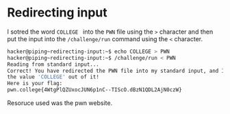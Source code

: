 # Redirecting input
I sotred the word `COLLEGE ` into the `PWN` file using the `>` character and then put the input into the `/challenge/run` command using the `<` character. 
```bash
hacker@piping~redirecting-input:~$ echo COLLEGE > PWN
hacker@piping~redirecting-input:~$ /challenge/run < PWN
Reading from standard input...
Correct! You have redirected the PWN file into my standard input, and I read
the value 'COLLEGE' out of it!
Here is your flag:
pwn.college{4WtgPlQZUxocJUN6p1nC--TIScO.dBzN1QDL2AjN0czW}
```
Resoruce used was the pwn website.
